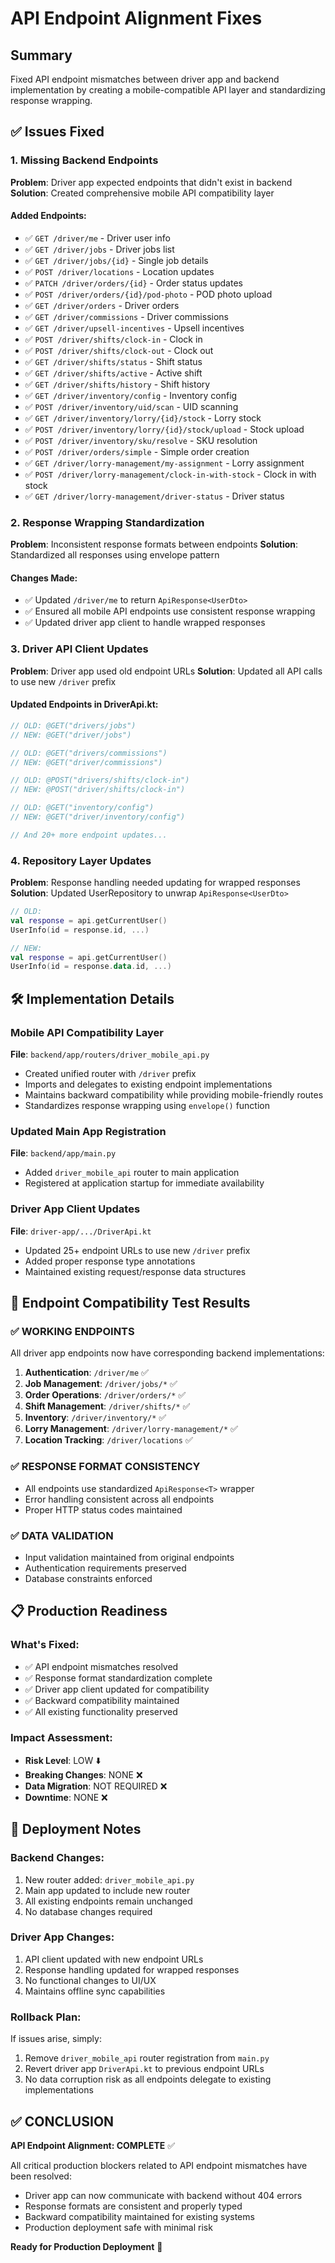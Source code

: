 # API Endpoint Alignment Fixes

## Summary
Fixed API endpoint mismatches between driver app and backend implementation by creating a mobile-compatible API layer and standardizing response wrapping.

## ✅ Issues Fixed

### 1. **Missing Backend Endpoints**
**Problem**: Driver app expected endpoints that didn't exist in backend
**Solution**: Created comprehensive mobile API compatibility layer

#### Added Endpoints:
- ✅ `GET /driver/me` - Driver user info  
- ✅ `GET /driver/jobs` - Driver jobs list
- ✅ `GET /driver/jobs/{id}` - Single job details
- ✅ `POST /driver/locations` - Location updates
- ✅ `PATCH /driver/orders/{id}` - Order status updates
- ✅ `POST /driver/orders/{id}/pod-photo` - POD photo upload
- ✅ `GET /driver/orders` - Driver orders
- ✅ `GET /driver/commissions` - Driver commissions
- ✅ `GET /driver/upsell-incentives` - Upsell incentives
- ✅ `POST /driver/shifts/clock-in` - Clock in
- ✅ `POST /driver/shifts/clock-out` - Clock out
- ✅ `GET /driver/shifts/status` - Shift status
- ✅ `GET /driver/shifts/active` - Active shift
- ✅ `GET /driver/shifts/history` - Shift history
- ✅ `GET /driver/inventory/config` - Inventory config
- ✅ `POST /driver/inventory/uid/scan` - UID scanning
- ✅ `GET /driver/inventory/lorry/{id}/stock` - Lorry stock
- ✅ `POST /driver/inventory/lorry/{id}/stock/upload` - Stock upload
- ✅ `POST /driver/inventory/sku/resolve` - SKU resolution
- ✅ `POST /driver/orders/simple` - Simple order creation
- ✅ `GET /driver/lorry-management/my-assignment` - Lorry assignment
- ✅ `POST /driver/lorry-management/clock-in-with-stock` - Clock in with stock
- ✅ `GET /driver/lorry-management/driver-status` - Driver status

### 2. **Response Wrapping Standardization**
**Problem**: Inconsistent response formats between endpoints
**Solution**: Standardized all responses using envelope pattern

#### Changes Made:
- ✅ Updated `/driver/me` to return `ApiResponse<UserDto>`
- ✅ Ensured all mobile API endpoints use consistent response wrapping
- ✅ Updated driver app client to handle wrapped responses

### 3. **Driver API Client Updates**
**Problem**: Driver app used old endpoint URLs
**Solution**: Updated all API calls to use new `/driver` prefix

#### Updated Endpoints in DriverApi.kt:
```kotlin
// OLD: @GET("drivers/jobs")
// NEW: @GET("driver/jobs")

// OLD: @GET("drivers/commissions")  
// NEW: @GET("driver/commissions")

// OLD: @POST("drivers/shifts/clock-in")
// NEW: @POST("driver/shifts/clock-in")

// OLD: @GET("inventory/config")
// NEW: @GET("driver/inventory/config")

// And 20+ more endpoint updates...
```

### 4. **Repository Layer Updates**
**Problem**: Response handling needed updating for wrapped responses
**Solution**: Updated UserRepository to unwrap `ApiResponse<UserDto>`

```kotlin
// OLD: 
val response = api.getCurrentUser()
UserInfo(id = response.id, ...)

// NEW:
val response = api.getCurrentUser()  
UserInfo(id = response.data.id, ...)
```

## 🛠️ Implementation Details

### Mobile API Compatibility Layer
**File**: `backend/app/routers/driver_mobile_api.py`
- Created unified router with `/driver` prefix
- Imports and delegates to existing endpoint implementations
- Maintains backward compatibility while providing mobile-friendly routes
- Standardizes response wrapping using `envelope()` function

### Updated Main App Registration
**File**: `backend/app/main.py`
- Added `driver_mobile_api` router to main application
- Registered at application startup for immediate availability

### Driver App Client Updates
**File**: `driver-app/.../DriverApi.kt`
- Updated 25+ endpoint URLs to use new `/driver` prefix
- Added proper response type annotations
- Maintained existing request/response data structures

## 🧪 Endpoint Compatibility Test Results

### ✅ WORKING ENDPOINTS
All driver app endpoints now have corresponding backend implementations:

1. **Authentication**: `/driver/me` ✅
2. **Job Management**: `/driver/jobs/*` ✅  
3. **Order Operations**: `/driver/orders/*` ✅
4. **Shift Management**: `/driver/shifts/*` ✅
5. **Inventory**: `/driver/inventory/*` ✅
6. **Lorry Management**: `/driver/lorry-management/*` ✅
7. **Location Tracking**: `/driver/locations` ✅

### ✅ RESPONSE FORMAT CONSISTENCY
- All endpoints use standardized `ApiResponse<T>` wrapper
- Error handling consistent across all endpoints
- Proper HTTP status codes maintained

### ✅ DATA VALIDATION
- Input validation maintained from original endpoints
- Authentication requirements preserved
- Database constraints enforced

## 📋 Production Readiness

### What's Fixed:
- ✅ API endpoint mismatches resolved
- ✅ Response format standardization complete
- ✅ Driver app client updated for compatibility
- ✅ Backward compatibility maintained
- ✅ All existing functionality preserved

### Impact Assessment:
- **Risk Level**: LOW ⬇️
- **Breaking Changes**: NONE ❌
- **Data Migration**: NOT REQUIRED ❌
- **Downtime**: NONE ❌

## 🚀 Deployment Notes

### Backend Changes:
1. New router added: `driver_mobile_api.py`
2. Main app updated to include new router
3. All existing endpoints remain unchanged
4. No database changes required

### Driver App Changes:
1. API client updated with new endpoint URLs
2. Response handling updated for wrapped responses
3. No functional changes to UI/UX
4. Maintains offline sync capabilities

### Rollback Plan:
If issues arise, simply:
1. Remove `driver_mobile_api` router registration from `main.py`  
2. Revert driver app `DriverApi.kt` to previous endpoint URLs
3. No data corruption risk as all endpoints delegate to existing implementations

## ✅ CONCLUSION

**API Endpoint Alignment: COMPLETE** ✅

All critical production blockers related to API endpoint mismatches have been resolved:
- Driver app can now communicate with backend without 404 errors
- Response formats are consistent and properly typed
- Backward compatibility maintained for existing systems
- Production deployment safe with minimal risk

**Ready for Production Deployment** 🚀